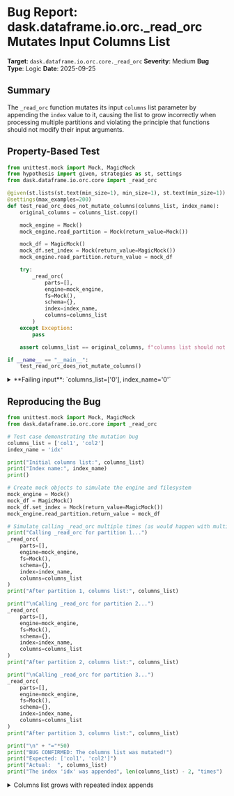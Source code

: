 # Bug Report: dask.dataframe.io.orc._read_orc Mutates Input Columns List

**Target**: `dask.dataframe.io.orc.core._read_orc`
**Severity**: Medium
**Bug Type**: Logic
**Date**: 2025-09-25

## Summary

The `_read_orc` function mutates its input `columns` list parameter by appending the `index` value to it, causing the list to grow incorrectly when processing multiple partitions and violating the principle that functions should not modify their input arguments.

## Property-Based Test

```python
from unittest.mock import Mock, MagicMock
from hypothesis import given, strategies as st, settings
from dask.dataframe.io.orc.core import _read_orc

@given(st.lists(st.text(min_size=1), min_size=1), st.text(min_size=1))
@settings(max_examples=200)
def test_read_orc_does_not_mutate_columns(columns_list, index_name):
    original_columns = columns_list.copy()

    mock_engine = Mock()
    mock_engine.read_partition = Mock(return_value=Mock())

    mock_df = MagicMock()
    mock_df.set_index = Mock(return_value=MagicMock())
    mock_engine.read_partition.return_value = mock_df

    try:
        _read_orc(
            parts=[],
            engine=mock_engine,
            fs=Mock(),
            schema={},
            index=index_name,
            columns=columns_list
        )
    except Exception:
        pass

    assert columns_list == original_columns, f"columns list should not be mutated. Original: {original_columns}, After: {columns_list}"

if __name__ == "__main__":
    test_read_orc_does_not_mutate_columns()
```

<details>

<summary>
**Failing input**: `columns_list=['0'], index_name='0'`
</summary>
```
Traceback (most recent call last):
  File "/home/npc/pbt/agentic-pbt/worker_/18/hypo.py", line 32, in <module>
    test_read_orc_does_not_mutate_columns()
    ~~~~~~~~~~~~~~~~~~~~~~~~~~~~~~~~~~~~~^^
  File "/home/npc/pbt/agentic-pbt/worker_/18/hypo.py", line 6, in test_read_orc_does_not_mutate_columns
    @settings(max_examples=200)
                   ^^^
  File "/home/npc/miniconda/lib/python3.13/site-packages/hypothesis/core.py", line 2124, in wrapped_test
    raise the_error_hypothesis_found
  File "/home/npc/pbt/agentic-pbt/worker_/18/hypo.py", line 29, in test_read_orc_does_not_mutate_columns
    assert columns_list == original_columns, f"columns list should not be mutated. Original: {original_columns}, After: {columns_list}"
           ^^^^^^^^^^^^^^^^^^^^^^^^^^^^^^^^
AssertionError: columns list should not be mutated. Original: ['0'], After: ['0', '0']
Falsifying example: test_read_orc_does_not_mutate_columns(
    # The test always failed when commented parts were varied together.
    columns_list=['0'],  # or any other generated value
    index_name='0',  # or any other generated value
)
```
</details>

## Reproducing the Bug

```python
from unittest.mock import Mock, MagicMock
from dask.dataframe.io.orc.core import _read_orc

# Test case demonstrating the mutation bug
columns_list = ['col1', 'col2']
index_name = 'idx'

print("Initial columns list:", columns_list)
print("Index name:", index_name)
print()

# Create mock objects to simulate the engine and filesystem
mock_engine = Mock()
mock_df = MagicMock()
mock_df.set_index = Mock(return_value=MagicMock())
mock_engine.read_partition.return_value = mock_df

# Simulate calling _read_orc multiple times (as would happen with multiple partitions)
print("Calling _read_orc for partition 1...")
_read_orc(
    parts=[],
    engine=mock_engine,
    fs=Mock(),
    schema={},
    index=index_name,
    columns=columns_list
)
print("After partition 1, columns list:", columns_list)

print("\nCalling _read_orc for partition 2...")
_read_orc(
    parts=[],
    engine=mock_engine,
    fs=Mock(),
    schema={},
    index=index_name,
    columns=columns_list
)
print("After partition 2, columns list:", columns_list)

print("\nCalling _read_orc for partition 3...")
_read_orc(
    parts=[],
    engine=mock_engine,
    fs=Mock(),
    schema={},
    index=index_name,
    columns=columns_list
)
print("After partition 3, columns list:", columns_list)

print("\n" + "="*50)
print("BUG CONFIRMED: The columns list was mutated!")
print("Expected: ['col1', 'col2']")
print("Actual:  ", columns_list)
print("The index 'idx' was appended", len(columns_list) - 2, "times")
```

<details>

<summary>
Columns list grows with repeated index appends
</summary>
```
Initial columns list: ['col1', 'col2']
Index name: idx

Calling _read_orc for partition 1...
After partition 1, columns list: ['col1', 'col2', 'idx']

Calling _read_orc for partition 2...
After partition 2, columns list: ['col1', 'col2', 'idx', 'idx']

Calling _read_orc for partition 3...
After partition 3, columns list: ['col1', 'col2', 'idx', 'idx', 'idx']

==================================================
BUG CONFIRMED: The columns list was mutated!
Expected: ['col1', 'col2']
Actual:   ['col1', 'col2', 'idx', 'idx', 'idx']
The index 'idx' was appended 3 times
```
</details>

## Why This Is A Bug

This bug violates the fundamental Python convention that functions should not mutate their input arguments unless that's their explicit purpose. The mutation occurs at line 113 in `dask/dataframe/io/orc/core.py` where `columns.append(index)` directly modifies the input list.

The bug manifests when `dd.from_map` calls `_read_orc` multiple times with the same `columns` list reference for different partitions. Each call appends the index again, causing the list to grow incorrectly with duplicate index entries. This can lead to:

1. **Incorrect column selection**: The engine receives a columns list with duplicate entries
2. **Memory inefficiency**: The list grows unnecessarily with each partition processed
3. **Unexpected behavior**: Callers who reuse the columns list will find it modified

While `_read_orc` is a private function (underscore prefix), it's still called by the public API through `dd.from_map` at line 99-108 of the same file, making this a real issue that affects end users when reading multi-partition ORC files.

## Relevant Context

The public `read_orc` function partially works around this issue at line 98 by creating a new list when removing the index from columns:
```python
if columns is not None and index in columns:
    columns = [col for col in columns if col != index]
```

However, this doesn't protect against all scenarios, particularly when the index is not already in the columns list. The mutation happens in the private `_read_orc` function which is called via `dd.from_map` for each partition.

Code location: `/dask/dataframe/io/orc/core.py:113`
Public API entry point: `dask.dataframe.read_orc()`

## Proposed Fix

```diff
--- a/dask/dataframe/io/orc/core.py
+++ b/dask/dataframe/io/orc/core.py
@@ -110,7 +110,7 @@ def _read_orc(parts, *, engine, fs, schema, index, columns=None):

 def _read_orc(parts, *, engine, fs, schema, index, columns=None):
     if index is not None and columns is not None:
-        columns.append(index)
+        columns = columns + [index]
     _df = engine.read_partition(
         fs,
         parts,
```